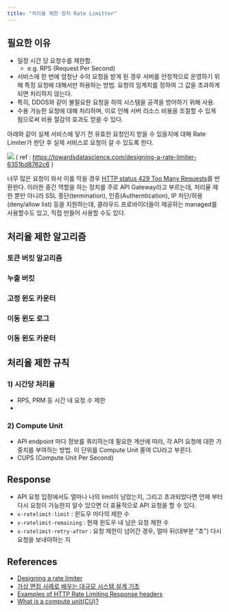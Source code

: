 ```yaml
---
title: "처리율 제한 장치 Rate Limitter"
---
```


## 필요한 이유
- 일정 시간 당 요청수를 제한함.
	- e.g. RPS (Request Per Second)
- 서비스에 한 번에 엄청난 수의 요청을 받게 된 경우 서버를 안정적으로 운영하기 위해 특정 요청에 대해서만 허용하는 방법. 요청의 임계치를 정하여 그 값을 초과하게 되면 처리하지 않는다. 
- 특히, DDOS와 같이 불필요한 요청을 하여 시스템을 공격을 방어하기 위해 사용.
- 수용 가능한 요청에 대해 처리하며, 이로 인해 서버 리소스 비용을 조절할 수 있게 됨으로써 비용 절감의 효과도 얻을 수 있다.

아래와 같이 실제 서비스에 닿기 전 유효한 요청인지 받을 수 있을지에 대해 Rate Limiter가 판단 후  실제 서비스로 요청이 갈 수 있도록 한다. 

![](https://miro.medium.com/max/720/1*maqXnVMCWj_Z28qfmB_ZgQ.webp)
( ref : https://towardsdatascience.com/designing-a-rate-limiter-6351bd8762c6 )

너무 많은 요청이 와서 이를 막을 경우 [HTTP status 429 Too Many Requests](https://developer.mozilla.org/en-US/docs/Web/HTTP/Status/429)를 반환한다. 이러한 중간 역할을 하는 장치를 주로 API Gateway라고 부르는데, 처리율 제한 뿐만 아니라 SSL 종단(termination), 인증(Autherntication), IP 차단/허용(deny/allow list) 등을 지원하는데, 클라우드 프로바이더들이 제공하는 managed를 사용할수도 있고, 직접 만들어 사용할 수도 있다. 

## 처리율 제한 알고리즘
### 토큰 버킷 알고리즘 

### 누출 버킷 

### 고정 윈도 카운터

### 이동 윈도 로그

### 이동 윈도 카운터

## 처리율 제한 규칙

### 1) 시간당 처리율 
- RPS, PRM 등 시간 내 요청 수 제한
- 
### 2) Compute Unit 
- API endpoint 마다 정보를 쿼리하는데 필요한 계산에 따라, 각 API 요청에 대한 가중치를 부여하는 방법. 이 단위를 Compute Unit 줄여 CU라고 부른다. 
- CUPS (Compute Unit Per Second) 

## Response
- API 요청 입장에서도 얼마나 나의 limit이 남았는지, 그리고 초과되었다면 언제 부터 다시 요청이 가능한지 알수 있으면 더 효율적으로 API 요청을 할 수 있다. 
- `x-ratelimit-limit` : 윈도우 마다의 제한 수 
- `x-ratelimit-remaining` : 현재 윈도우 내 남은 요청 제한 수 
- `x-ratelimit-retry-after` : 요청 제한이 넘어간 경우, 얼마 뒤(대부분 "초") 다시 요청을 보내야하는 지

## References
- [Designing a rate limiter](https://towardsdatascience.com/designing-a-rate-limiter-6351bd8762c6)
- [가상 면접 사례로 배우는 대규모 시스템 설계 기초](http://www.yes24.com/Product/Goods/102819435)
- [Examples of HTTP Rate Limiting Response headers](https://stackoverflow.com/questions/16022624/examples-of-http-api-rate-limiting-http-response-headers)
- [What is a compute unit(CU)?](https://moralis.io/faq/what-is-a-compute-unit-cu/)